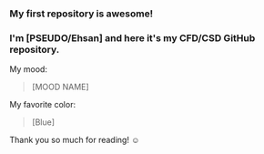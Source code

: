 ### My first repository is awesome!

### I'm [PSEUDO/Ehsan] and here it's my CFD/CSD GitHub repository.

My mood:

> [MOOD NAME]

My favorite color:

> [Blue]

Thank you so much for reading! ☺
